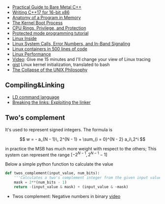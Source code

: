 
 - [Practical Guide to Bare Metal C++](https://arobenko.gitbooks.io/bare_metal_cpp)
 - [Writing C++17 for 16-bit x86](https://dev.krzaq.cc/post/writing-cpp17-for-16bit-x86/)
 - [Anatomy of a Program in Memory](http://duartes.org/gustavo/blog/post/anatomy-of-a-program-in-memory/)
 - [The Kernel Boot Process](http://duartes.org/gustavo/blog/post/kernel-boot-process/)
 - [CPU Rings, Privilege, and Protection](http://duartes.org/gustavo/blog/post/cpu-rings-privilege-and-protection/)
 - [Protected mode programming tutorial](http://prodebug.sourceforge.net/pmtut.html)
 - [Linux Inside](https://www.gitbook.com/book/0xax/linux-insides/details)
 - [Linux System Calls, Error Numbers, and In-Band Signaling](http://nullprogram.com/blog/2016/09/23/)
 - [Linux containers in 500 lines of code](https://blog.lizzie.io/linux-containers-in-500-loc.html)
 - [Linux Performance](http://www.brendangregg.com/linuxperf.html)
 - [Video](https://www.youtube.com/watch?v=GsMs3n8CB6g): Give me 15 minutes and I'll change your view of Linux tracing
 - [gist](https://gist.github.com/marcan/a2eafd605d3d6ac76eb10a7c64f736c3) Linux kernel initialization, translated to bash
 - [The Collapse of the UNIX Philosophy](https://kukuruku.co/post/the-collapse-of-the-unix-philosophy/)

## Compiling&Linking

 - [LD command language](https://www.math.utah.edu/docs/info/ld_3.html)
 - [Breaking the links: Exploiting the linker](https://www.nth-dimension.org.uk/pub/BTL.pdf)

## Two's complement

It's used to represent signed integers. The formula is

$$
w = - a_{N - 1}\, 2^{N - 1} + \sum_{i = 0}^{N - 2} a_i\,2^i
$$

in practice the MSB has much more weight with respect to the others;
This system can represent the range $[-2^{N - 1}, 2^{N - 1} - 1]$


Below a simple python function to calculate the value

```python
def twos_complement(input_value, num_bits):
    '''Calculates a two's complement integer from the given input value's bits'''
    mask = 2**(num_bits - 1)
    return -(input_value & mask) + (input_value & ~mask)
```

 - Twos complement: Negative numbers in binary [video](https://youtu.be/4qH4unVtJkE)

